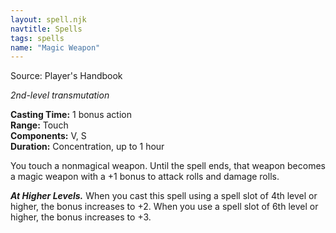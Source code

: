 ```yaml
---
layout: spell.njk
navtitle: Spells
tags: spells
name: "Magic Weapon"
---
```

Source: Player's Handbook

_2nd-level transmutation_

**Casting Time:** 1 bonus action  
**Range:** Touch  
**Components:** V, S  
**Duration:** Concentration, up to 1 hour

You touch a nonmagical weapon. Until the spell ends, that weapon becomes a magic weapon with a +1 bonus to attack rolls and damage rolls.

**_At Higher Levels._** When you cast this spell using a spell slot of 4th level or higher, the bonus increases to +2. When you use a spell slot of 6th level or higher, the bonus increases to +3.